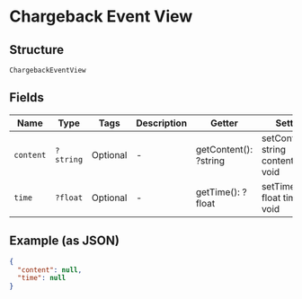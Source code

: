 
# Chargeback Event View

## Structure

`ChargebackEventView`

## Fields

| Name | Type | Tags | Description | Getter | Setter |
|  --- | --- | --- | --- | --- | --- |
| `content` | `?string` | Optional | - | getContent(): ?string | setContent(?string content): void |
| `time` | `?float` | Optional | - | getTime(): ?float | setTime(?float time): void |

## Example (as JSON)

```json
{
  "content": null,
  "time": null
}
```

